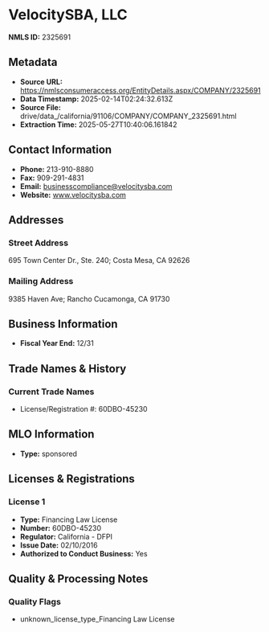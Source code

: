 # VelocitySBA, LLC

**NMLS ID:** 2325691

## Metadata
- **Source URL:** https://nmlsconsumeraccess.org/EntityDetails.aspx/COMPANY/2325691
- **Data Timestamp:** 2025-02-14T02:24:32.613Z
- **Source File:** drive/data_/california/91106/COMPANY/COMPANY_2325691.html
- **Extraction Time:** 2025-05-27T10:40:06.161842

## Contact Information
- **Phone:** 213-910-8880
- **Fax:** 909-291-4831
- **Email:** businesscompliance@velocitysba.com
- **Website:** www.velocitysba.com

## Addresses
### Street Address
695 Town Center Dr., Ste. 240; Costa Mesa, CA 92626

### Mailing Address
9385 Haven Ave; Rancho Cucamonga, CA 91730

## Business Information
- **Fiscal Year End:** 12/31

## Trade Names & History
### Current Trade Names
- License/Registration #: 60DBO-45230

## MLO Information
- **Type:** sponsored

## Licenses & Registrations

### License 1
- **Type:** Financing Law License
- **Number:** 60DBO-45230
- **Regulator:** California - DFPI
- **Issue Date:** 02/10/2016
- **Authorized to Conduct Business:** Yes

## Quality & Processing Notes
### Quality Flags
- unknown_license_type_Financing Law License
